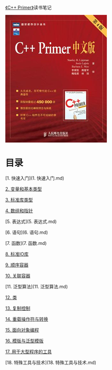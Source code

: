 [《C++ Primer》](https://book.douban.com/subject/1767741/)读书笔记

![](img/cover/cover.jpg)

# 目录

[1. 快速入门](1. 快速入门.md)

[2. 变量和基本类型](2. 变量和基本类型.md)

[3. 标准库类型](3. 标准库类型.md)

[4. 数组和指针](4. 数组和指针.md)

[5. 表达式](5. 表达式.md)

[6. 语句](6. 语句.md)

[7. 函数](7. 函数.md)

[8. 标准IO库](8. 标准IO库.md)

[9. 顺序容器](9. 顺序容器.md)

[10. 关联容器](10. 关联容器.md)

[11. 泛型算法](11. 泛型算法.md)

[12. 类](12. 类.md)

[13. 复制控制](13. 复制控制.md)

[14. 重载操作符与转换](14. 重载操作符与转换.md)

[15. 面向对象编程](15. 面向对象编程.md)

[16. 模版与泛型模版](16. 模版与泛型模版.md)

[17. 用于大型程序的工具](17. 用于大型程序的工具.md)

[18. 特殊工具与技术](18. 特殊工具与技术.md)
